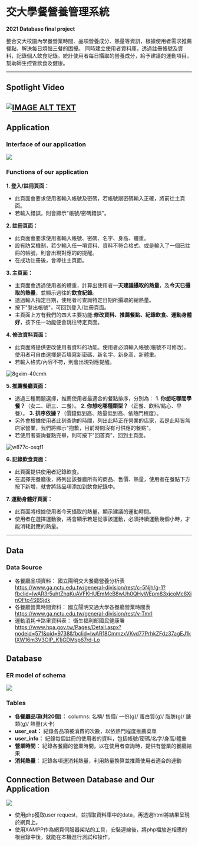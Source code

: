 # 交大學餐營養管理系統
**2021 Database final project**

整合交大校園內學餐營業時間、品項營養成分、熱量等資訊，根據使用者需求推薦餐點，解決每日煩惱三餐的困擾。
同時建立使用者資料庫，透過註冊帳號及資料，記錄個人飲食記錄。統計使用者每日攝取的營養成分，給予建議的運動項目，幫助師生控管飲食及健康。

---
## Spotlight Video

[![IMAGE ALT TEXT](http://img.youtube.com/vi/ucm_6d0FIS4/0.jpg)](https://www.youtube.com/watch?v=ucm_6d0FIS4 "Spotlight Video")
---

## Application
### Interface of our application
![](https://i.imgur.com/jGAWhWF.png)
### Functions of our application
**1. 登入/註冊頁面：**
* 此頁面會要求使用者輸入帳號及密碼，若帳號跟密碼輸入正確，將前往主頁面。
* 若輸入錯誤，則會顯示"帳號/密碼錯誤"。

**2. 註冊頁面：**
* 此頁面會要求使用者輸入帳號、密碼、名字、身高、體重。
* 設有防呆機制，若少輸入任一項資料、資料不符合格式、或是輸入了一個已註冊的帳號，則會出現對應的的提醒。
* 在成功註冊後，會導往主頁面。

**3. 主頁面：**
* 主頁面會透過使用者的體重，計算出使用者**一天建議攝取的熱量**，及**今天已攝取的熱量**，並顯示過往的**飲食紀錄**。
* 透過輸入指定日期，使用者可查詢特定日期所攝取的總熱量。
* 按下"登出帳號"，可回到登入/註冊頁面。
* 主頁面上方有我們的四大主要功能:**修改資料、推薦餐點、紀錄飲食、運動身體好**，按下任一功能便會跳往特定頁面。

**4. 修改資料頁面：**
* 此頁面將提供更改使用者資料的功能。使用者必須輸入帳號(帳號不可修改)，使用者可自由選擇是否填寫新密碼、新名字、新身高、新體重。
* 若輸入格式/內容不符，則會出現對應提醒。

![8gxim-40cmh](https://user-images.githubusercontent.com/71477465/163204402-e1edf6be-b3d4-4e9e-80e2-4c9898b5b345.gif)


**5. 推薦餐廳頁面：**
* 透過三種問題選擇，推薦使用者最適合的餐點排序，分別為：
    **1. 你想吃哪間學餐？**（女二、研三、二餐）。
    **2. 你想吃哪種類型？**（正餐、飲料/點心、早餐）。
    **3. 排序依據？**（價錢低到高、熱量低到高、依熱門程度）。
* 另外會根據使用者此刻查詢的時間，列出此時正在營業的店家，若是此時皆無店家營業，我們將顯示"抱歉，目前時間沒有可供應的餐點"。
* 若使用者查詢餐點完畢，則可按下"回首頁"，回到主頁面。

![w877c-osqf1](https://user-images.githubusercontent.com/71477465/163204468-0331df05-c3d2-42d1-a2d5-36e72acdfced.gif)


**6. 記錄飲食頁面：**
* 此頁面提供使用者記錄飲食。
* 在選擇完餐廳後，將列出該餐廳所有的商品、售價、熱量，使用者在餐點下方按下新增，就會將該品項添加到飲食紀錄中。

**7. 運動身體好頁面：**
* 此頁面將根據使用者今天攝取的熱量，顯示建議的運動時間。
* 使用者在選擇運動後，將會顯示若是從事該運動，必須持續運動幾個小時，才能消耗對應的熱量。


---
## Data
### Data Source
* 各餐廳品項資料：
    國立陽明交大餐廳營養分析表
    https://www.ga.nctu.edu.tw/general-division/rest/c-5Njh/g-1?fbclid=IwAR3r5uhtZhqKuAVFKHUEmMeB8wUh0QHyWEpm83xjcoMc8XinOFto4SBSjdk
* 各餐廳營業時間資料：
    國立陽明交通大學各餐廳營業時間表
https://www.ga.nctu.edu.tw/general-division/rest/v-TmrI
* 運動消耗卡路里資料表：
    衛生福利部國民健康署
    https://www.hpa.gov.tw/Pages/Detail.aspx?nodeid=571&pid=9738&fbclid=IwAR18CmmzxVKvd77PrhkZFdz37agEJ1kIXW16m3V3OlP_K1jGDMsp67rd-Lo
## Database
### ER model of schema
![](https://i.imgur.com/UGmK8kO.png)
### Tables
* **各餐廳品項(共20個)：**
    columns: 名稱/ 售價/ 一份(g)/ 蛋白質(g)/ 脂肪(g)/ 醣類(g)/ 熱量(大卡)
* **user_eat：** 紀錄各品項被消費的次數，以依熱門程度推薦菜單
* **user_info：** 紀錄每個註冊的使用者的資料，包括帳號/密碼/名字/身高/體重
* **營業時間：** 紀錄各餐廳的營業時間，以在使用者查詢時，提供有營業的餐廳結果
* **消耗熱量：** 記錄各項運消耗熱量，利用熱量換算並推薦使用者適合的運動
## Connection Between Database and Our Application
![](https://i.imgur.com/w7ZL8rh.png)
* 使用php獲取user request，並抓取資料庫中的data，再透過html將結果呈現於網頁上。
* 使用XAMPP作為網頁伺服器架站的工具，安裝連線後，將php檔放進相應的根目錄中後，就能在本機進行測試和操作。

